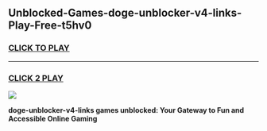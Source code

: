 
## Unblocked-Games-doge-unblocker-v4-links-Play-Free-t5hv0
<h3>
<a href="https://premium76.site?title=doge-unblocker-v4-links&ref=20M">CLICK TO PLAY</a></h3>
<hr>

<h3>
<a href="https://premium76.site?title=doge-unblocker-v4-links&ref=20M">CLICK 2 PLAY</a>
  
</h3>

<a href="https://premium76.site?title=doge-unblocker-v4-links&ref=19M"><img src="https://clearcache.store/games.png"></a>


**doge-unblocker-v4-links games unblocked: Your Gateway to Fun and Accessible Online Gaming**
